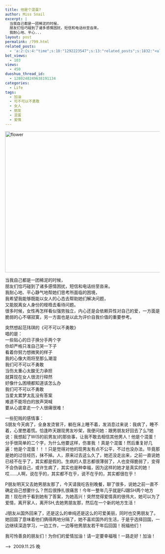 ```yaml
---
title: 他是个混蛋?
author: Miss Snail
excerpt: |
  当我自己都是一团稀泥的时候，
  朋友们恰巧碰到了诸多感情困扰，短信和电话纷至沓来。
  我耐心地、平心...
layout: post
permalink: /799.html
related_posts:
  - 'a:2:{s:4:"time";s:10:"1292223547";s:13:"related_posts";s:1832:"<ul class="related_post"><li><a href="http://blog.80aj.com/2009/10/24/091024-%e7%94%b7%e4%ba%ba%e4%b8%8e%e5%a5%b3%e4%ba%ba%e4%b9%8b%e9%97%b4%e7%9a%84%e5%8c%ba%e5%88%ab/" title="091024 男人与女人之间的区别">091024 男人与女人之间的区别</a></li><li><a href="http://blog.80aj.com/2009/10/21/091021-house-and-woman/" title="091021 house and woman">091021 house and woman</a></li><li><a href="http://blog.80aj.com/2010/06/22/100622-%e6%a3%8b%e5%ad%90/" title="100622 棋子">100622 棋子</a></li><li><a href="http://blog.80aj.com/2010/05/11/100511-%e7%88%b1%e6%83%85%ef%bc%8c%e6%98%af%e5%a5%a2%e4%be%88%e5%93%81/" title="100511 爱情，是奢侈品">100511 爱情，是奢侈品</a></li><li><a href="http://blog.80aj.com/2010/04/24/100424-%e5%a4%b1%e6%84%8f%e7%94%b7%e5%a5%b3/" title="100424 失意男女">100424 失意男女</a></li><li><a href="http://blog.80aj.com/2010/03/14/100314-%e8%bf%99%e4%ba%9b%e5%b9%b4%ef%bc%8c%e8%bf%99%e4%ba%9b%e4%ba%8b/" title="100314 这些年，这些事">100314 这些年，这些事</a></li><li><a href="http://blog.80aj.com/2009/11/23/%e6%8a%8a%e5%a5%b9%e5%bd%93%e5%a5%b3%e7%8e%8b%e5%b0%b1%e5%af%b9%e4%ba%86/" title="把她当女王就对了">把她当女王就对了</a></li><li><a href="http://blog.80aj.com/2009/11/22/%e4%b8%ba%e5%95%a5%e8%a6%81%e7%bb%99%e5%a5%b3%e4%ba%ba%e5%93%ad%e6%b3%a3%e7%9a%84%e6%9c%ba%e4%bc%9a%e5%91%a2/" title="为啥要给女人哭泣的机会呢">为啥要给女人哭泣的机会呢</a></li><li><a href="http://blog.80aj.com/2009/11/22/%e9%ab%98%e8%b7%9f%e9%9e%8b%e7%9a%84%e8%af%b1%e6%83%91/" title="高跟鞋的诱惑">高跟鞋的诱惑</a></li><li><a href="http://blog.80aj.com/2009/11/13/%e5%86%99%e7%bb%99%e5%a5%94%e4%b8%89%e7%9a%8480%e5%90%8e%e4%bb%ac/" title="写给奔三的80后们">写给奔三的80后们</a></li></ul>";}'
bot_views:
  - 103
views:
  - 450
duoshuo_thread_id:
  - 1280248249638191134
categories:
  - Life
tags:
  - 加油
  - 可不可以不勇敢
  - 女人
  - 朋友
  - 混蛋
  - 爱情
---
```

<img class="aligncenter size-full wp-image-700" title="flower" src="http://www.80aj.com/wp-content/uploads/2009/11/flower.jpg" alt="flower" width="550" height="458" />

当我自己都是一团稀泥的时候，  
朋友们恰巧碰到了诸多感情困扰，短信和电话纷至沓来。  
我耐心地、平心静气地帮她们思考所面临的困境，  
我希望我能够既能以女人的心态去帮助她们解决问题，  
又能脱离女人身份的桎梏去看待问题。  
很多时候，女性再怎样看似强势独立，内心还是会依赖异性对自己的爱，一方面是脆弱的心不堪寂寞，另一方面也是以此为评价自我价值的重要参考。

突然想起范玮琪的《可不可以不勇敢》  
唱的是：  
一些贴心的日子换分手两个字  
你却严格只准自己哭一下子  
看着你努力想微笑的样子  
我的心像大雨将至那么潮湿  
我们可不可以不勇敢  
当伤太重心太酸无力承担  
就算现在女人很流行释然  
好像什么困境都知道该怎么办  
我们可不可以不勇敢  
当爱太累梦太乱没有答案  
难道不能坦白的放声哭喊  
要从心底拿走一个人很痛很难！

一些犯贱的感情事：  
S朋友今天病了，全身发烫冒汗，躺在床上睡不着，发消息过来说：我病了，睡不着，心里憋着慌。恰逢昨天跟现男友吵架，我便问她：跟男朋友好回去了么?她说：我想起了W(S的前男友)的那些事，让我不敢去相信其他男人！他是个混蛋！分手很简单的二个字，为什么他要这样，伤害我 ！真是个混蛋！然后重复好几遍：他是个混蛋！！！只是觉得对他的现男友有点不公平，不过也没办法，毕竟那是她的过往经历，抹不掉。人，原来过去这么久了，她还没走出来，之前一直说她已经不在乎了，其实都是假的。生病的人意志都很薄弱了，人也变得脆弱了，变得不会伪装自己，或许生病了，其实也是种幸福，因为这样的她才是真实的她！哎&#8230;&#8230;人啊，说在乎的，其实都不在乎，说不在乎的，其实都很在乎！

P朋友明天又去她男朋友那了，今天请我吃告别晚餐，聊了很多，说她之前一直不确定自己想要什么？然后很挣扎很痛苦！今年一整年几乎就是FJ跟SH两个地方跑！现在终于看到她有了答案，为她高兴！突然觉得爱情真的很伟大，她可以为了爱情，离开家人，离开SH,去她男朋友那，然后在一个新的地方生活！

J朋友从国外回来了，还是这么的单纯还是这么的可爱美丽，同时也交男朋友了。她回国了意味着他们俩得两地分隔了，她不喜欢国外的生活，于是乎选择回国，一边继续深造学习，一边工作，一边等他男朋友若干年后回国！祝福他们！

我可怜善良的朋友们！为你们的爱情加油！请一定要幸福哦！一路走好！加油！

&#8212;&#8211;>  2009.11.25 晚